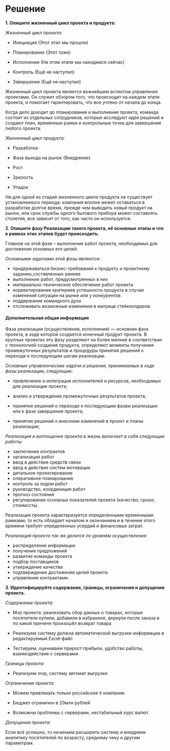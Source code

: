 # Решение

**1. Опишите жизненный цикл проекта и продукта:**

*Жизненный цикл проекта:*

- Инициация (Этот этап мы прошли)

- Планирование (Этот тоже)

- Исполнение (На этом этапе мы находимся сейчас)

- Контроль (Ещё не наступил)

- Завершение (Ещё не наступил)

Жизненный цикл проекта является важнейшим аспектом управления проектами. Он служит обзором того, что происходит на каждом этапе проекта, и помогает гарантировать, что все учтено от начала до конца. 

Когда дело доходит до планирования и выполнения проекта, команда состоит из отдельных сотрудников, которые исследуют идеи решений и создают план, временные рамки и контрольные точки для завершения любого проекта. 


*Жизненный цикл продукта:*

- Разработка

- Фаза выхода на рынок (Внедрение)

- Рост

- Зрелость

- Упадок

Ни для одной из стадий жизненного цикла продукта не существует установленного периода: компания вполне может оставаться в разработке долгое время, прежде чем выводить новый продукт на рынок, или срок службы одного бытового прибора может составлять столетия, все зависит от того, как часто он используется.

**2. Опишите фазу Реализации такого проекта, её основные этапы и что в рамках этих этапов будет происходить.**

Главное на этой фазе – выполнение работ проекта, необходимых для достижения основных его целей.

*Основными задачами этой фазы являются:*
- придерживаться бизнес-требований к продукту и проектному заданию,составленных раннее  
- выполнение работ, предусмотренных в них
- материально-техническое обеспечение работ проекта 
- корректирование критериев успешности продукта в случае изменений ситуации на рынке или у конкурентов 
- поддержание командного духа
- отслеживать возможные изменения в матрице стейкхолдеров.
 


####  Дополнительная общая информация

Фаза реализации (осуществления, исполнения) — основная фаза проекта, в ходе которой создается конечный продукт проекта. В крупных проектах эту фазу разделяют на более мелкие в соответствии с технологией создания продукта, определяют моменты получения промежу­точных результатов и процедуры принятия решений о переходе к последующим шагам реализации.

*Основные управленческие задачи и решения, принимаемые в ходе фазы реализации, следующие:*

- привлечение и интеграция исполнителей и ресурсов, не­обходимых для реализации проекта;

- анализ и утверждение промежуточных результатов про­екта;

- принятие решений о переходе к последующим фазам реа­лизации или к фазе завершения проекта;

- принятие решений о внесении изменений в проект и планы реализации;

*Реализация и воплощение проекта в жизнь включает в себя следующие работы:* 
- заключение контрактов
- организация работ
- ввод в действие средств связи
- ввод в действие систем мотивации
- детальное проектирование
- оперативное планирование
- контроль за ходом работ
- руководство, координация работ
- прогноз состояния
- регулирование основных показателей проекта (качество; сроки; стоимость).

Реализация проекта характеризуется определенными временными рамками, то есть обладает началом и окончанием и в течение этого времени требует определенных усердий и финансовых затрат.

*Реализация проекта так же делится по уровням осуществления:*
- распределение информации
- получение предложений
- развитие команды проекта
- подбор поставщиков
- утверждение качества
- подтверждение достижения целей проекта
- управление контрактами.

**3. Идентифицируйте содержание, границы, ограничения и допущения проекта.**

*Содержание проекта:*

- Mvp проекта: реализовать сбор данных о товарах, которые посетители купили, добавили в избранное, вернули после заказа и по какой причине произошёл возврат товара

- Реализуме систему должна автоматической выгрузки информации в редактируемый Excel-файл

- Тестируем, оцениваем прирост прибыли, удобство работы, взаимодействие с серверами. 

*Границы проекта:*

- Реализуем mvp, систему автомат выгрузки

*Ограничения проекта:*

 - Можем привлекать только российские it компании

 - Бюджет ограничен в 20млн рублей

 - Возможны проблемы с серверами, нестабильный курс валют

 *Допущения проекта:*

  Если всё успешно, то начинаем расширять систему и внедряем аналитику посетителей по возрасту, среднему чеку и другим параметрам.